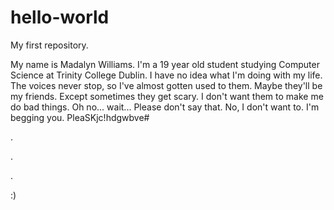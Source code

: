 # hello-world
My first repository.

My name is Madalyn Williams. I'm a 19 year old student studying Computer Science at Trinity College Dublin. I have no idea what I'm doing with my life. The voices never stop, so I've almost gotten used to them. Maybe they'll be my friends. Except sometimes they get scary. I don't want them to make me do bad things. Oh no... wait... Please don't say that. No, I don't want to. I'm begging you. PleaSKjc!hdgwbve#

.

.

.

:)
